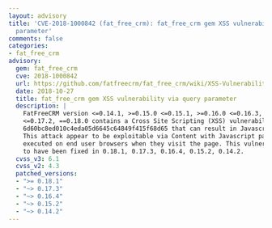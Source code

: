 ```yaml
---
layout: advisory
title: 'CVE-2018-1000842 (fat_free_crm): fat_free_crm gem XSS vulnerability via query
  parameter'
comments: false
categories:
- fat_free_crm
advisory:
  gem: fat_free_crm
  cve: 2018-1000842
  url: https://github.com/fatfreecrm/fat_free_crm/wiki/XSS-Vulnerability-%282018-10-27%29
  date: 2018-10-27
  title: fat_free_crm gem XSS vulnerability via query parameter
  description: |
    FatFreeCRM version <=0.14.1, >=0.15.0 <=0.15.1, >=0.16.0 <=0.16.3, >=0.17.0
    <=0.17.2, ==0.18.0 contains a Cross Site Scripting (XSS) vulnerability in commit
    6d60bc8ed010c4eda05d6645c64849f415f68d65 that can result in Javascript execution.
    This attack appear to be exploitable via Content with Javascript payload will be
    executed on end user browsers when they visit the page. This vulnerability appears
    to have been fixed in 0.18.1, 0.17.3, 0.16.4, 0.15.2, 0.14.2.
  cvss_v3: 6.1
  cvss_v2: 4.3
  patched_versions:
  - ">= 0.18.1"
  - "~> 0.17.3"
  - "~> 0.16.4"
  - "~> 0.15.2"
  - "~> 0.14.2"
---
```

